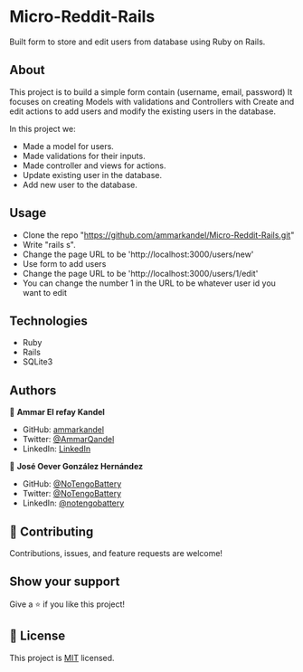 # Micro-Reddit-Rails

Built form to store and edit users from database using Ruby on Rails.

## About

This project is to build a simple form contain (username, email, password)
It focuses on creating Models with validations and Controllers with Create and edit actions to add users and modify the existing users in the database.

In this project we:

- Made a model for users.
- Made validations for their inputs.
- Made controller and views for actions.
- Update existing user in the database.
- Add new user to the database.

## Usage

- Clone the repo "https://github.com/ammarkandel/Micro-Reddit-Rails.git"
- Write "rails s".
- Change the page URL to be 'http://localhost:3000/users/new'
- Use form to add users
- Change the page URL to be 'http://localhost:3000/users/1/edit'
- You can change the number 1 in the URL to be whatever user id you want to edit

## Technologies

- Ruby
- Rails
- SQLite3

## Authors

👤 **Ammar El refay Kandel**

- GitHub: [ammarkandel](https://github.com/ammarkandel)
- Twitter: [@AmmarQandel](https://twitter.com/AmmarQandel)
- LinkedIn: [LinkedIn](https://www.linkedin.com/in/ammar-kandel-7b4100193/)

👤 **José Oever González Hernández**

- GitHub: [@NoTengoBattery](https://github.com/NoTengoBattery/)
- Twitter: [@NoTengoBattery](https://twitter.com/NoTengoBattery)
- LinkedIn: [@notengobattery](https://www.linkedin.com/in/notengobattery/)

## 🤝 Contributing

Contributions, issues, and feature requests are welcome!

## Show your support

Give a ⭐️ if you like this project!

## 📝 License

This project is [MIT](LICENSE) licensed.
